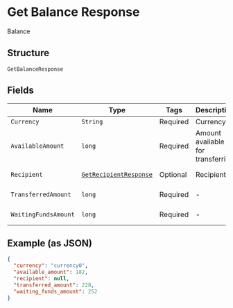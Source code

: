 
# Get Balance Response

Balance

## Structure

`GetBalanceResponse`

## Fields

| Name | Type | Tags | Description | Getter | Setter |
|  --- | --- | --- | --- | --- | --- |
| `Currency` | `String` | Required | Currency | String getCurrency() | setCurrency(String currency) |
| `AvailableAmount` | `long` | Required | Amount available for transferring | long getAvailableAmount() | setAvailableAmount(long availableAmount) |
| `Recipient` | [`GetRecipientResponse`](../../doc/models/get-recipient-response.md) | Optional | Recipient | GetRecipientResponse getRecipient() | setRecipient(GetRecipientResponse recipient) |
| `TransferredAmount` | `long` | Required | - | long getTransferredAmount() | setTransferredAmount(long transferredAmount) |
| `WaitingFundsAmount` | `long` | Required | - | long getWaitingFundsAmount() | setWaitingFundsAmount(long waitingFundsAmount) |

## Example (as JSON)

```json
{
  "currency": "currency0",
  "available_amount": 182,
  "recipient": null,
  "transferred_amount": 228,
  "waiting_funds_amount": 252
}
```

